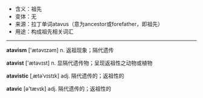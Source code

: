- <span class="definition">含义：祖先</span>
- <span class="definition">变体：无</span>
- <span class="definition">来源：拉丁单词atavus（意为ancestor或forefather，即祖先）</span>
- <span class="definition">用途：构成祖先相关词汇</span>

---

<span class="vocabulary">**atavism**</span> ['ætəvɪzəm] n. 返祖现象；隔代遗传

<span class="vocabulary">**atavist**</span> ['ætəvɪst] n. 显隔代遗传物；呈现返祖性之动物或植物

<span class="vocabulary">**atavistic**</span> [ˌætəˈvɪstɪk] adj. 隔代遗传的；返祖性的

<span class="vocabulary">**atavic**</span> [ə'tævɪk] adj. 隔代遗传的；返祖性的

